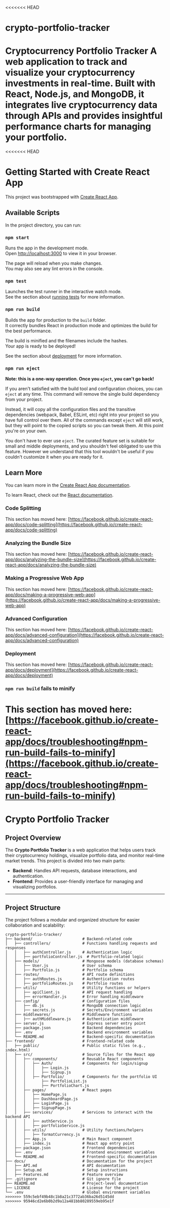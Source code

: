 <<<<<<< HEAD
# crypto-portfolio-tracker
Cryptocurrency Portfolio Tracker A web application to track and visualize your cryptocurrency investments in real-time. Built with React, Node.js, and MongoDB, it integrates live cryptocurrency data through APIs and provides insightful performance charts for managing your portfolio.
=======
<<<<<<< HEAD
# Getting Started with Create React App

This project was bootstrapped with [Create React App](https://github.com/facebook/create-react-app).

## Available Scripts

In the project directory, you can run:

### `npm start`

Runs the app in the development mode.\
Open [http://localhost:3000](http://localhost:3000) to view it in your browser.

The page will reload when you make changes.\
You may also see any lint errors in the console.

### `npm test`

Launches the test runner in the interactive watch mode.\
See the section about [running tests](https://facebook.github.io/create-react-app/docs/running-tests) for more information.

### `npm run build`

Builds the app for production to the `build` folder.\
It correctly bundles React in production mode and optimizes the build for the best performance.

The build is minified and the filenames include the hashes.\
Your app is ready to be deployed!

See the section about [deployment](https://facebook.github.io/create-react-app/docs/deployment) for more information.

### `npm run eject`

**Note: this is a one-way operation. Once you `eject`, you can't go back!**

If you aren't satisfied with the build tool and configuration choices, you can `eject` at any time. This command will remove the single build dependency from your project.

Instead, it will copy all the configuration files and the transitive dependencies (webpack, Babel, ESLint, etc) right into your project so you have full control over them. All of the commands except `eject` will still work, but they will point to the copied scripts so you can tweak them. At this point you're on your own.

You don't have to ever use `eject`. The curated feature set is suitable for small and middle deployments, and you shouldn't feel obligated to use this feature. However we understand that this tool wouldn't be useful if you couldn't customize it when you are ready for it.

## Learn More

You can learn more in the [Create React App documentation](https://facebook.github.io/create-react-app/docs/getting-started).

To learn React, check out the [React documentation](https://reactjs.org/).

### Code Splitting

This section has moved here: [https://facebook.github.io/create-react-app/docs/code-splitting](https://facebook.github.io/create-react-app/docs/code-splitting)

### Analyzing the Bundle Size

This section has moved here: [https://facebook.github.io/create-react-app/docs/analyzing-the-bundle-size](https://facebook.github.io/create-react-app/docs/analyzing-the-bundle-size)

### Making a Progressive Web App

This section has moved here: [https://facebook.github.io/create-react-app/docs/making-a-progressive-web-app](https://facebook.github.io/create-react-app/docs/making-a-progressive-web-app)

### Advanced Configuration

This section has moved here: [https://facebook.github.io/create-react-app/docs/advanced-configuration](https://facebook.github.io/create-react-app/docs/advanced-configuration)

### Deployment

This section has moved here: [https://facebook.github.io/create-react-app/docs/deployment](https://facebook.github.io/create-react-app/docs/deployment)

### `npm run build` fails to minify

This section has moved here: [https://facebook.github.io/create-react-app/docs/troubleshooting#npm-run-build-fails-to-minify](https://facebook.github.io/create-react-app/docs/troubleshooting#npm-run-build-fails-to-minify)
=======
# Crypto Portfolio Tracker

## Project Overview
The **Crypto Portfolio Tracker** is a web application that helps users track their cryptocurrency holdings, visualize portfolio data, and monitor real-time market trends. This project is divided into two main parts:
- **Backend**: Handles API requests, database interactions, and authentication.
- **Frontend**: Provides a user-friendly interface for managing and visualizing portfolios.

---

## Project Structure

The project follows a modular and organized structure for easier collaboration and scalability:

```plaintext
crypto-portfolio-tracker/
├── backend/                      # Backend-related code
│   ├── controllers/              # Functions handling requests and responses
│   │   ├── authController.js     # Authentication logic
│   │   ├── portfolioController.js  # Portfolio-related logic
│   ├── models/                   # Mongoose models (database schemas)
│   │   ├── User.js               # User schema
│   │   ├── Portfolio.js          # Portfolio schema
│   ├── routes/                   # API route definitions
│   │   ├── authRoutes.js         # Authentication routes
│   │   ├── portfolioRoutes.js    # Portfolio routes
│   ├── utils/                    # Utility functions or helpers
│   │   ├── apiClient.js          # API request handling
│   │   ├── errorHandler.js       # Error handling middleware
│   ├── config/                   # Configuration files
│   │   ├── db.js                 # MongoDB connection logic
│   │   ├── secrets.js            # Secrets/Environment variables
│   ├── middlewares/              # Middleware functions
│   │   ├── authMiddleware.js     # Authentication middleware
│   ├── server.js                 # Express server entry point
│   ├── package.json              # Backend dependencies
│   ├── .env                      # Backend environment variables
│   └── README.md                 # Backend-specific documentation
├── frontend/                     # Frontend-related code
│   ├── public/                   # Public static files (e.g., index.html)
│   ├── src/                      # Source files for the React app
│   │   ├── components/           # Reusable React components
│   │   │   ├── Auth/             # Components for login/signup
│   │   │   │   ├── Login.js      
│   │   │   │   ├── Signup.js     
│   │   │   ├── Portfolio/        # Components for the portfolio UI
│   │   │       ├── PortfolioList.js
│   │   │       ├── PortfolioChart.js
│   │   ├── pages/                # React pages
│   │   │   ├── HomePage.js       
│   │   │   ├── DashboardPage.js  
│   │   │   ├── LoginPage.js      
│   │   │   ├── SignupPage.js     
│   │   ├── services/             # Services to interact with the backend API
│   │   │   ├── authService.js    
│   │   │   ├── portfolioService.js
│   │   ├── utils/                # Utility functions/helpers
│   │   │   ├── formatCurrency.js 
│   │   ├── App.js                # Main React component
│   │   ├── index.js              # React app entry point
│   ├── package.json              # Frontend dependencies
│   ├── .env                      # Frontend environment variables
│   └── README.md                 # Frontend-specific documentation
├── docs/                         # Documentation for the project
│   ├── API.md                    # API documentation
│   ├── Setup.md                  # Setup instructions
│   ├── Features.md               # Feature overview
├── .gitignore                    # Git ignore file
├── README.md                     # Project-level documentation
├── LICENSE                       # License for the project
└── .env                          # Global environment variables
>>>>>>> 559c5ebf49b48c1b8a21c3772ab36ba26d5145dd
>>>>>>> 95946cd2e6b0b2d9a12a481bb80289559eb95e1f
